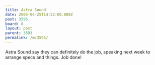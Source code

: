```yaml
---
title: Astra Sound
date: 2005-06-25T14:52:00.000Z
post: 3595
board: 8
layout: post
parent: 3593
permalink: /m/3595/
---
```

Astra Sound say they can definitely do the job, speaking next week to arrange specs and things. Job done!

